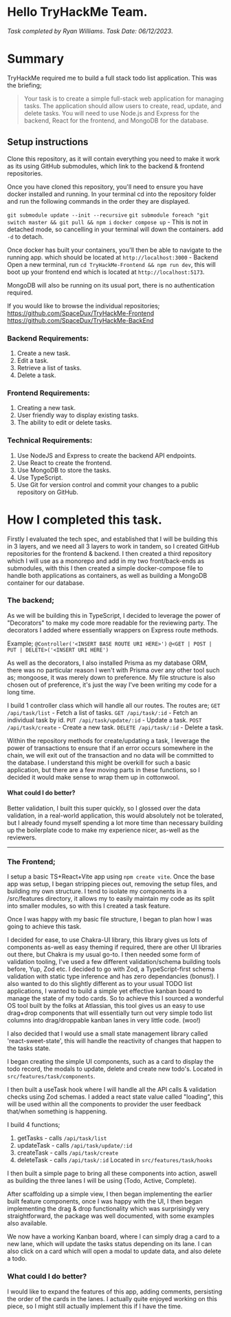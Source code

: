 # Hello TryHackMe Team.

_Task completed by Ryan Williams_.
_Task Date: 06/12/2023_.

# Summary

TryHackMe required me to build a full stack todo list application. This was the briefing;

> Your task is to create a simple full-stack web application for managing tasks. The
> application should allow users to create, read, update, and delete tasks. You will need to
> use Node.js and Express for the backend, React for the frontend, and MongoDB for the
> database.

## Setup instructions

Clone this repository, as it will contain everything you need to make it work as its using GitHub submodules, which link to the backend & frontend repositories.

Once you have cloned this repository, you'll need to ensure you have docker installed and running.
In your terminal cd into the repository folder and run the following commands in the order they are displayed.

`git submodule update --init --recursive`
`git submodule foreach "git switch master && git pull && npm i`
`docker compose up` - This is not in detached mode, so cancelling in your terminal will down the containers. add `-d` to detach.

Once docker has built your containers, you'll then be able to navigate to the running app. which should be located at `http://localhost:3000` - Backend
Open a new terminal, run `cd TryHackMe-Frontend && npm run dev`, this will boot up your frontend end which is located at `http://localhost:5173`.

MongoDB will also be running on its usual port, there is no authentication required.

If you would like to browse the individual repositories;
https://github.com/SpaceDux/TryHackMe-Frontend
https://github.com/SpaceDux/TryHackMe-BackEnd

### Backend Requirements:

1.  Create a new task.
2.  Edit a task.
3.  Retrieve a list of tasks.
4.  Delete a task.

### Frontend Requirements:

1. Creating a new task.
2. User friendly way to display existing tasks.
3. The ability to edit or delete tasks.

### Technical Requirements:

1. Use NodeJS and Express to create the backend API endpoints.
2. Use React to create the frontend.
3. Use MongoDB to store the tasks.
4. Use TypeScript.
5. Use Git for version control and commit your changes to a public repository on GitHub.

# How I completed this task.

Firstly I evaluated the tech spec, and established that I will be building this in 3 layers, and we need all 3 layers to work in tandem, so I created GitHub repositories for the frontend & backend. I then created a third repository which I will use as a monorepo and add in my two front/back-ends as submodules, with this I then created a simple docker-compose file to handle both applications as containers, as well as building a MongoDB container for our database.

### The backend;

As we will be building this in TypeScript, I decided to leverage the power of "Decorators" to make my code more readable for the reviewing party. The decorators I added where essentially wrappers on Express route methods.

Example;
`@Controller('<INSERT BASE ROUTE URI HERE>')`
`@<GET | POST | PUT | DELETE>('<INSERT URI HERE')`

As well as the decorators, I also installed Prisma as my database ORM, there was no particular reason I wen't with Prisma over any other tool such as; mongoose, it was merely down to preference.
My file structure is also chosen out of preference, it's just the way I've been writing my code for a long time.

I build 1 controller class which will handle all our routes. The routes are;
`GET /api/task/list` - Fetch a list of tasks.
`GET /api/task/:id` - Fetch an individual task by id.
`PUT /api/task/update/:id` - Update a task.
`POST /api/task/create` - Create a new task.
`DELETE /api/task/:id` - Delete a task.

Within the repository methods for create/updating a task, I leverage the power of transactions to ensure that if an error occurs somewhere in the chain, we will exit out of the transaction and no data will be committed to the database. I understand this might be overkill for such a basic application, but there are a few moving parts in these functions, so I decided it would make sense to wrap them up in cottonwool.

#### What could I do better?

Better validation, I built this super quickly, so I glossed over the data validation, in a real-world application, this would absolutely not be tolerated, but I already found myself spending a lot more time than necessary building up the boilerplate code to make my experience nicer, as-well as the reviewers.

---

### The Frontend;

I setup a basic TS+React+Vite app using `npm create vite`. Once the base app was setup, I began stripping pieces out, removing the setup files, and building my own structure.
I tend to isolate my components in a /src/features directory, it allows my to easily maintain my code as its split into smaller modules, so with this I created a task feature.

Once I was happy with my basic file structure, I began to plan how I was going to achieve this task.

I decided for ease, to use Chakra-UI library, this library gives us lots of components as-well as easy theming if required, there are other UI libraries out there, but Chakra is my usual go-to.
I then needed some form of validation tooling, I've used a few different validation/schema building tools before, Yup, Zod etc. I decided to go with Zod, a TypeScript-first schema validation with static type inference and has zero dependancies (bonus!).
I also wanted to do this slightly different as to your usual TODO list applications, I wanted to build a simple yet effective kanban board to manage the state of my todo cards. So to achieve this I sourced a wonderful OS tool built by the folks at Atlassian, this tool gives us an easy to use drag+drop components that will essentially turn out very simple todo list columns into drag/droppable kanban lanes in very little code. (woo!)

I also decided that I would use a small state management library called 'react-sweet-state', this will handle the reactivity of changes that happen to the tasks state.

I began creating the simple UI components, such as a card to display the todo record, the modals to update, delete and create new todo's.
Located in `src/features/task/components`.

I then built a useTask hook where I will handle all the API calls & validation checks using Zod schemas. I added a react state value called "loading", this will be used within all the components to provider the user feedback that/when something is happening.

I build 4 functions;

1.  getTasks - calls `/api/task/list`
2.  updateTask - calls `/api/task/update/:id`
3.  createTask - calls `/api/task/create`
4.  deleteTask - calls `/api/task/:id`
    Located in `src/features/task/hooks`

I then built a simple page to bring all these components into action, aswell as building the three lanes I will be using (Todo, Active, Complete).

After scaffolding up a simple view, I then began implementing the earlier built feature components, once I was happy with the UI, I then began implementing the drag & drop functionality which was surprisingly very straightforward, the package was well documented, with some examples also available.

We now have a working Kanban board, where I can simply drag a card to a new lane, which will update the tasks status depending on its lane. I can also click on a card which will open a modal to update data, and also delete a todo.

### What could I do better?

I would like to expand the features of this app, adding comments, persisting the order of the cards in the lanes. I actually quite enjoyed working on this piece, so I might still actually implement this if I have the time.
